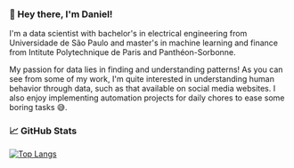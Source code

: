 ### :wave: Hey there, I'm Daniel!

I'm a data scientist with bachelor's in electrical engineering from Universidade de São Paulo and master's in machine learning and finance from Intitute Polytechnique de Paris and Panthéon-Sorbonne.

My passion for data lies in finding and understanding patterns! As you can see from some of my work, I'm quite interested in understanding human behavior through data, such as that available on social media websites. I also enjoy implementing automation projects for daily chores to ease some boring tasks :sweat_smile:.


<!-- ### :brain: Skills -->




### :chart_with_upwards_trend: GitHub Stats

<!-- [![Top Langs](https://github-readme-stats.vercel.app/api?username=daniel-deutsch&show_icons=true&locale=en)](https://github.com/daniel-deutsch/github-readme-stats) -->
[![Top Langs](https://github-readme-stats.vercel.app/api/top-langs/?username=daniel-deutsch&layout=compact)](https://github.com/daniel-deutsch/github-readme-stats)
